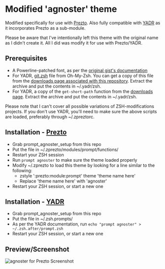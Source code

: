 # Modified 'agnoster' theme

Modified specifically for use with [Prezto](https://github.com/sorin-ionescu/prezto).
Also fully compatible with [YADR](https://github.com/skwp/dotfiles) as it incorporates Prezto as a sub-module.

Please be aware that I've intentionally left this theme with the original name as I didn't create it.  All I did was modify it for use with Prezto/YADR.

## Prerequisites

-	A Powerline-patched font, as per the [original gist's documentation](https://gist.github.com/3712874)
-	For YADR, [git.zsh](https://github.com/robbyrussell/oh-my-zsh/blob/master/lib/git.zsh) file from Oh-My-Zsh.  You can get a copy of this file from the [downloads page associated with this repository](https://github.com/digitalformula/zsh.prompts/downloads).  Extract the archive and put the contents in ~/.yadr/zsh.
-	For YADR, a copy of the `get-short-path` function from the [downloads page](https://github.com/digitalformula/zsh.prompts/downloads).  Extract the archive and put the contents in ~/.yadr/zsh.

Please note that I can't cover all possible variations of ZSH-modifications projects.  If you don't use YADR, you'll need to make sure the above scripts are loaded, preferably through ~/.zpreztorc.

## Installation - [Prezto](https://github.com/sorin-ionescu/prezto)

-	Grab prompt_agnoster_setup from this repo
-	Put the file in ~/.zprezto/modules/prompt/functions/
-	Restart your ZSH session
-	Run `prompt agnoster` to make sure the theme loaded properly
-	Modify ~/.zprezto to load this theme by looking for a line similar to the following:
	-	zstyle ':prezto:module:prompt' theme 'theme name here'
	-	Replace 'theme name here' with 'agnoster'
-	Restart your ZSH session, or start a new one
	
## Installation - [YADR](https://github.com/skwp/dotfiles)

-	Grab prompt_agnoster_setup from this repo
-	Put the file in ~/.zsh.prompts/
-	As per the YADR documentation, run `echo "prompt agnoster" > ~/.zsh.after/prompt.zsh`
-	Restart your ZSH session, or start a new one

## Preview/Screenshot

![agnoster for Prezto Screenshot](https://raw.github.com/digitalformula/zsh.prompts/gh-pages/img/screenshot.jpg)